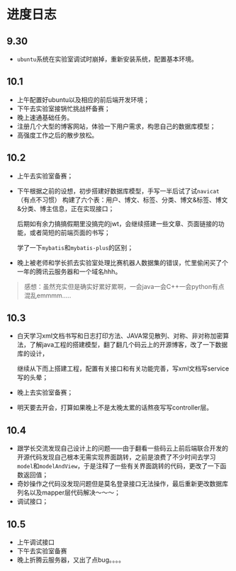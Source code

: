 # **进度日志**

## 9.30

+ `ubuntu`系统在实验室调试时崩掉，重新安装系统，配置基本环境。

## 10.1

+ 上午配置好ubuntu以及相应的前后端开发环境；
+ 下午去实验室接锅忙挑战杯备赛；
+ 晚上速通基础任务。
+ 注册几个大型的博客网站，体验一下用户需求，构思自己的数据库模型；
+ 高强度工作之后的散步放松。

## 10.2

+ 上午去实验室备赛；

+ 下午根据之前的设想，初步搭建好数据库模型，手写一半后试了试`navicat`（有点不习惯） 构建了六个表：用户、博文、标签、分类、博文&标签、博文&分类、博主信息，正在实现接口；

  后期如有余力搞搞假期里没搞完的jwt，会继续搭建一些文章、页面链接的功能，或者简短的前端页面的书写；

  学了一下`mybatis`和`mybatis-plus`的区别；

+ 晚上被老师和学长抓去实验室处理比赛机器人数据集的错误，忙里偷闲买了个一年的腾讯云服务器和一个域名hhh。

> 感想：虽然充实但是确实好累好累啊，一会java一会C++一会python有点混乱emmmm.....

## 10.3

+ 白天学习xml文档书写和日志打印方法、JAVA常见散列、对称、非对称加密算法，了解java工程的搭建模型，翻了翻几个码云上的开源博客，改了一下数据库的设计，

  继续从下而上搭建工程，配置有关接口和有关功能完善，写xml文档写service写的头晕；

+ 晚上去实验室备赛；

+ 明天要去开会，打算如果晚上不是太晚太累的话熬夜写写controller层。

## 10.4

+ 跟学长交流发现自己设计上的问题——由于翻看一些码云上前后端联合开发的开源代码发现自己根本无需实现界面跳转，之前是浪费了不少时间去学习`model`和`modelAndView`，于是注释了一些有关界面跳转的代码，更改了一下函数返回值；
+ 奇妙操作之代码没发现问题但是莫名登录接口无法操作，最后重新更改数据库列名以及mapper层代码解决～～～；
+ 调试接口；

## 10.5

+ 上午调试接口
+ 下午去实验室备赛
+ 晚上折腾云服务器，又出了点bug。。。。

